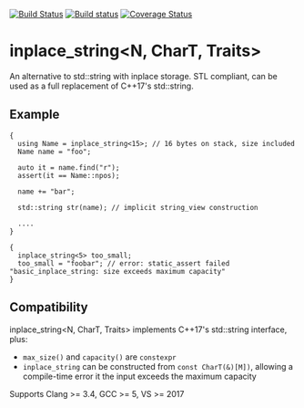 [![Build Status](https://travis-ci.org/david-grs/inplace_string.svg?branch=master)](https://travis-ci.org/david-grs/inplace_string)
[![Build status](https://ci.appveyor.com/api/projects/status/tjkd7gsfp7vcg4nx/branch/master?svg=true)](https://ci.appveyor.com/project/david-grs/inplace-string/branch/master)
[![Coverage Status](https://coveralls.io/repos/github/david-grs/inplace_string/badge.svg?branch=master)](https://coveralls.io/github/david-grs/inplace_string?branch=master)

inplace_string<N, CharT, Traits>
================================
An alternative to std::string with inplace storage. STL compliant, can be used as a full replacement of C++17's std::string.


Example
-------
```
{
  using Name = inplace_string<15>; // 16 bytes on stack, size included
  Name name = "foo"; 

  auto it = name.find("r");
  assert(it == Name::npos);

  name += "bar";
  
  std::string str(name); // implicit string_view construction

  ....
}

{
  inplace_string<5> too_small;
  too_small = "foobar"; // error: static_assert failed "basic_inplace_string: size exceeds maximum capacity"
}
```



Compatibility
-------------
inplace_string<N, CharT, Traits> implements C++17's std::string interface, plus:
  * `max_size()` and `capacity()` are `constexpr`
  * `inplace_string` can be constructed from `const CharT(&)[M])`, allowing a compile-time error it the input exceeds the maximum capacity

Supports Clang >= 3.4, GCC >= 5, VS >= 2017
